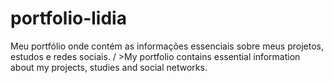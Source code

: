 # portfolio-lidia
<p>Meu portfólio onde contém as informações essenciais sobre meus projetos, estudos e redes sociais. / >My portfolio contains essential information about my projects, studies and social networks.</p>
